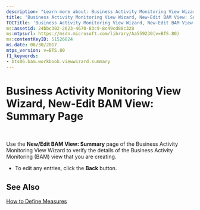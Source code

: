 ```yaml
---
description: "Learn more about: Business Activity Monitoring View Wizard, New-Edit BAM View: Summary Page"
title: 'Business Activity Monitoring View Wizard, New-Edit BAM View: Summary Page'
TOCTitle: 'Business Activity Monitoring View Wizard, New-Edit BAM View: Summary Page'
ms:assetid: 24bbc302-2623-4670-83c9-8c49cd88c328
ms:mtpsurl: https://msdn.microsoft.com/library/Aa559230(v=BTS.80)
ms:contentKeyID: 51526824
ms.date: 08/30/2017
mtps_version: v=BTS.80
f1_keywords:
- bts06.bam.workbook.viewwizard.summary
---
```


# Business Activity Monitoring View Wizard, New-Edit BAM View: Summary Page

 

Use the **New/Edit BAM View: Summary** page of the Business Activity Monitoring View Wizard to verify the details of the Business Activity Monitoring (BAM) view that you are creating.

  - To edit any entries, click the **Back** button.

## See Also

[How to Define Measures](https://msdn.microsoft.com/library/aa562124\(v=bts.80\))

